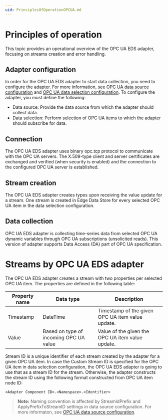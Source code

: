 ```yaml
---
uid: PrinciplesOfOperationOPCUA.md
---
```


# Principles of operation

This topic provides an operational overview of the OPC UA EDS adapter, focusing on streams creation and error handling.

## Adapter configuration

In order for the OPC UA EDS adapter to start data collection, you need to configure the adapter. For more information, see [OPC UA data source configuration](xref:OPCUADataSourceConfiguration) and [OPC UA data selection configuration](xref:OPCUADataSelectionConfiguration). To configure the adapter, you must define the following:

- Data source: Provide the data source from which the adapter should collect data.
- Data selection: Perform selection of OPC UA items to which the adapter should subscribe for data.

## Connection

The OPC UA EDS adapter uses binary opc.tcp protocol to communicate with the OPC UA servers. The X.509-type client and server certificates are exchanged and verified (when security is enabled) and the connection to the configured OPC UA server is established.

## Stream creation

The OPC UA EDS adapter creates types upon receiving the value update for a stream. One stream is created in Edge Data Store for every selected OPC UA item in the data selection configuration.

## Data collection

OPC UA EDS adapter is collecting time-series data from selected OPC UA dynamic variables through OPC UA subscriptions (unsolicited reads). This version of adapter supports Data Access (DA) part of OPC UA specification.

# Streams by OPC UA EDS adapter

The OPC UA EDS adapter creates a stream with two properties per selected OPC UA item. The properties are defined in the following table:

| Property name | Data type | Description |
|---------------|-----------|-------------|
| Timestamp     | DateTime  | Timestamp of the given OPC UA item value update. |
| Value         | Based on type of incoming OPC UA value | Value of the given the OPC UA item value update. |

Stream ID is a unique identifier of each stream created by the adapter for a given OPC UA item. In case the Custom Stream ID is specified for the OPC UA item in data selection configuration, the OPC UA EDS adapter is going to use that as a stream ID for the stream. Otherwise, the adapter constructs the stream ID using the following format constructed from OPC UA item node ID:

```
<Adapter Component ID>.<Namespace>.<Identifier>
```

> **Note:** Naming convention is affected by StreamIdPrefix and ApplyPrefixToStreamID settings in data source configuration. For more informaton, see [OPC UA data source configuration](xref:OPCUADataSourceConfiguration).
